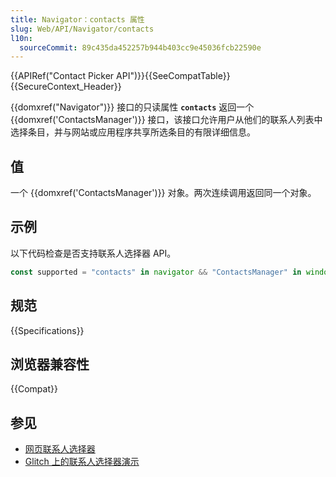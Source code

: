 ```yaml
---
title: Navigator：contacts 属性
slug: Web/API/Navigator/contacts
l10n:
  sourceCommit: 89c435da452257b944b403cc9e45036fcb22590e
---
```


{{APIRef("Contact Picker API")}}{{SeeCompatTable}}{{SecureContext_Header}}

{{domxref("Navigator")}} 接口的只读属性 **`contacts`** 返回一个 {{domxref('ContactsManager')}} 接口，该接口允许用户从他们的联系人列表中选择条目，并与网站或应用程序共享所选条目的有限详细信息。

## 值

一个 {{domxref('ContactsManager')}} 对象。两次连续调用返回同一个对象。

## 示例

以下代码检查是否支持联系人选择器 API。

```js
const supported = "contacts" in navigator && "ContactsManager" in window;
```

## 规范

{{Specifications}}

## 浏览器兼容性

{{Compat}}

## 参见

- [网页联系人选择器](https://developer.chrome.google.cn/docs/capabilities/web-apis/contact-picker?hl=zh-cn)
- [Glitch 上的联系人选择器演示](https://contact-picker.glitch.me/)
